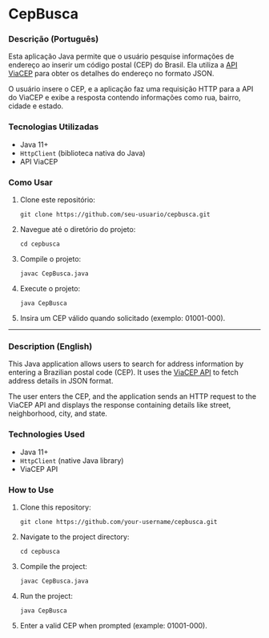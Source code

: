 # CepBusca

### Descrição (Português)
Esta aplicação Java permite que o usuário pesquise informações de endereço ao inserir um código postal (CEP) do Brasil. Ela utiliza a [API ViaCEP](https://viacep.com.br/) para obter os detalhes do endereço no formato JSON.

O usuário insere o CEP, e a aplicação faz uma requisição HTTP para a API do ViaCEP e exibe a resposta contendo informações como rua, bairro, cidade e estado.

### Tecnologias Utilizadas
- Java 11+
- `HttpClient` (biblioteca nativa do Java)
- API ViaCEP

### Como Usar
1. Clone este repositório:
   
   `git clone https://github.com/seu-usuario/cepbusca.git`

2. Navegue até o diretório do projeto:
   
   `cd cepbusca`

3. Compile o projeto:
   
   `javac CepBusca.java`

4. Execute o projeto:
   
   `java CepBusca`

5. Insira um CEP válido quando solicitado (exemplo: 01001-000).


---

### Description (English)
This Java application allows users to search for address information by entering a Brazilian postal code (CEP). It uses the [ViaCEP API](https://viacep.com.br/) to fetch address details in JSON format.

The user enters the CEP, and the application sends an HTTP request to the ViaCEP API and displays the response containing details like street, neighborhood, city, and state.

### Technologies Used
- Java 11+
- `HttpClient` (native Java library)
- ViaCEP API

### How to Use
1. Clone this repository:
   
   `git clone https://github.com/your-username/cepbusca.git`

2. Navigate to the project directory:
   
   `cd cepbusca`

3. Compile the project:
   
   `javac CepBusca.java`

4. Run the project:
   
   `java CepBusca`

5. Enter a valid CEP when prompted (example: 01001-000).



